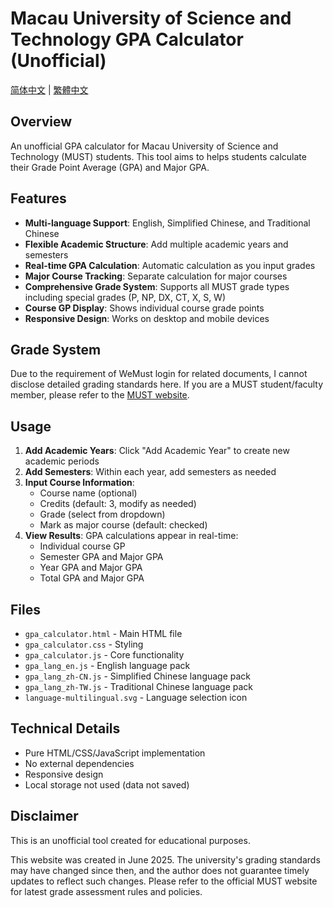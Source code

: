 # Macau University of Science and Technology GPA Calculator (Unofficial)

[简体中文](README_zh-CN.md) | [繁體中文](README_zh-TW.md)

## Overview

An unofficial GPA calculator for Macau University of Science and Technology (MUST) students. This tool aims to helps students calculate their Grade Point Average (GPA) and Major GPA.

## Features

- **Multi-language Support**: English, Simplified Chinese, and Traditional Chinese
- **Flexible Academic Structure**: Add multiple academic years and semesters
- **Real-time GPA Calculation**: Automatic calculation as you input grades
- **Major Course Tracking**: Separate calculation for major courses
- **Comprehensive Grade System**: Supports all MUST grade types including special grades (P, NP, DX, CT, X, S, W)
- **Course GP Display**: Shows individual course grade points
- **Responsive Design**: Works on desktop and mobile devices

## Grade System

Due to the requirement of WeMust login for related documents, I cannot disclose detailed grading standards here. If you are a MUST student/faculty member, please refer to the [MUST website](https://student-wmweb.must.edu.mo/ebook/handbook/Books/Chapters-CHN/Undergraduate/UG-CH-4.pdf).

## Usage

1. **Add Academic Years**: Click "Add Academic Year" to create new academic periods
2. **Add Semesters**: Within each year, add semesters as needed
3. **Input Course Information**:
   - Course name (optional)
   - Credits (default: 3, modify as needed)
   - Grade (select from dropdown)
   - Mark as major course (default: checked)
4. **View Results**: GPA calculations appear in real-time:
   - Individual course GP
   - Semester GPA and Major GPA
   - Year GPA and Major GPA
   - Total GPA and Major GPA

## Files

- `gpa_calculator.html` - Main HTML file
- `gpa_calculator.css` - Styling
- `gpa_calculator.js` - Core functionality
- `gpa_lang_en.js` - English language pack
- `gpa_lang_zh-CN.js` - Simplified Chinese language pack
- `gpa_lang_zh-TW.js` - Traditional Chinese language pack
- `language-multilingual.svg` - Language selection icon

## Technical Details

- Pure HTML/CSS/JavaScript implementation
- No external dependencies
- Responsive design
- Local storage not used (data not saved)

## Disclaimer

This is an unofficial tool created for educational purposes. 

This website was created in June 2025. The university's grading standards may have changed since then, and the author does not guarantee timely updates to reflect such changes. Please refer to the official MUST website for latest grade assessment rules and policies.


